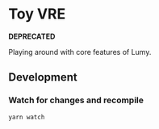 # Toy VRE

**DEPRECATED**

Playing around with core features of Lumy.

## Development

### Watch for changes and recompile

```shell
yarn watch
```
